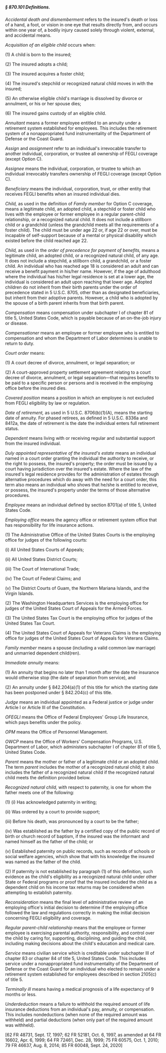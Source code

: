 ##### § 870.101 Definitions. #####

*Accidental death and dismemberment* refers to the insured's death or loss of a hand, a foot, or vision in one eye that results directly from, and occurs within one year of, a bodily injury caused solely through violent, external, and accidental means.

*Acquisition of an eligible child* occurs when:

(1) A child is born to the insured;

(2) The insured adopts a child;

(3) The insured acquires a foster child;

(4) The insured's stepchild or recognized natural child moves in with the insured;

(5) An otherwise eligible child's marriage is dissolved by divorce or annulment, or his or her spouse dies;

(6) The insured gains custody of an eligible child.

*Annuitant* means a former employee entitled to an annuity under a retirement system established for employees. This includes the retirement system of a nonappropriated fund instrumentality of the Department of Defense or the Coast Guard.

*Assign* and *assignment* refer to an individual's irrevocable transfer to another individual, corporation, or trustee all ownership of FEGLI coverage (except Option C).

*Assignee* means the individual, corporation, or trustee to which an individual irrevocably transfers ownership of FEGLI coverage (except Option C).

*Beneficiary* means the individual, corporation, trust, or other entity that receives FEGLI benefits when an insured individual dies.

*Child,* as used in the definition of *Family member* for Option C coverage, means a legitimate child, an adopted child, a stepchild or foster child who lives with the employee or former employee in a regular parent-child relationship, or a recognized natural child. It does not include a stillborn child or a grandchild (unless the grandchild meets all the requirements of a foster child). The child must be under age 22 or, if age 22 or over, must be incapable of self-support because of a mental or physical disability which existed before the child reached age 22.

*Child,* as used in the *order of precedence for payment of benefits,* means a legitimate child, an adopted child, or a recognized natural child, of any age. It does not include a stepchild, a stillborn child, a grandchild, or a foster child. An individual who has reached age 18 is considered an adult and can receive a benefit payment in his/her name. However, if the age of adulthood where the individual has his/her legal residence is set at a lower age, the individual is considered an adult upon reaching that lower age. Adopted children do not inherit from their birth parents under the order of precedence stated in 5 U.S.C. 8705, other than as designated beneficiaries, but inherit from their adoptive parents. However, a child who is adopted by the spouse of a birth parent inherits from that birth parent.

*Compensation* means compensation under subchapter I of chapter 81 of title 5, United States Code, which is payable because of an on-the-job injury or disease.

*Compensationer* means an employee or former employee who is entitled to compensation and whom the Department of Labor determines is unable to return to duty.

*Court order* means:

(1) A court decree of divorce, annulment, or legal separation; or

(2) A court-approved property settlement agreement relating to a court decree of divorce, annulment, or legal separation—that requires benefits to be paid to a specific person or persons and is received in the employing office before the insured dies.

*Covered position* means a position in which an employee is not excluded from FEGLI eligibility by law or regulation.

*Date of retirement,* as used in 5 U.S.C. 8706(b)(1)(A), means the starting date of annuity. For phased retirees, as defined in 5 U.S.C. 8336a and 8412a, the date of retirement is the date the individual enters full retirement status.

*Dependent* means living with or receiving regular and substantial support from the insured individual.

*Duly appointed representative of the insured's estate* means an individual named in a court order granting the individual the authority to receive, or the right to possess, the insured's property; the order must be issued by a court having jurisdiction over the insured's estate. Where the law of the insured's legal residence provides for the administration of estates through alternative procedures which do away with the need for a court order, this term also means an individual who shows that he/she is entitled to receive, or possess, the insured's property under the terms of those alternative procedures.

*Employee* means an individual defined by section 8701(a) of title 5, United States Code.

*Employing office* means the agency office or retirement system office that has responsibility for life insurance actions.

(1) The Administrative Office of the United States Courts is the employing office for judges of the following courts:

(i) All United States Courts of Appeals;

(ii) All United States District Courts;

(iii) The Court of International Trade;

(iv) The Court of Federal Claims; and

(v) The District Courts of Guam, the Northern Mariana Islands, and the Virgin Islands.

(2) The Washington Headquarters Services is the employing office for judges of the United States Court of Appeals for the Armed Forces.

(3) The United States Tax Court is the employing office for judges of the United States Tax Court.

(4) The United States Court of Appeals for Veterans Claims is the employing office for judges of the United States Court of Appeals for Veterans Claims.

*Family member* means a spouse (including a valid common law marriage) and unmarried dependent child(ren).

*Immediate annuity* means:

(1) An annuity that begins no later than 1 month after the date the insurance would otherwise stop (the date of separation from service), and

(2) An annuity under § 842.204(a)(1) of this title for which the starting date has been postponed under § 842.204(c) of this title.

*Judge* means an individual appointed as a Federal justice or judge under Article I or Article III of the Constitution.

*OFEGLI* means the Office of Federal Employees' Group Life Insurance, which pays benefits under the policy.

*OPM* means the Office of Personnel Management.

*OWCP* means the Office of Workers' Compensation Programs, U.S. Department of Labor, which administers subchapter I of chapter 81 of title 5, United States Code.

*Parent* means the mother or father of a legitimate child or an adopted child. The term *parent* includes the mother of a recognized natural child; it also includes the father of a recognized natural child if the recognized natural child meets the definition provided below.

*Recognized natural child,* with respect to paternity, is one for whom the father meets one of the following:

(1) (i) Has acknowledged paternity in writing;

(ii) Was ordered by a court to provide support;

(iii) Before his death, was pronounced by a court to be the father;

(iv) Was established as the father by a certified copy of the public record of birth or church record of baptism, if the insured was the informant and named himself as the father of the child; or

(v) Established paternity on public records, such as records of schools or social welfare agencies, which show that with his knowledge the insured was named as the father of the child.

(2) If paternity is not established by paragraph (1) of this definition, such evidence as the child's eligibility as a recognized natural child under other State or Federal programs or proof that the insured included the child as a dependent child on his income tax returns may be considered when attempting to establish paternity.

*Reconsideration* means the final level of administrative review of an employing office's initial decision to determine if the employing office followed the law and regulations correctly in making the initial decision concerning FEGLI eligibility and coverage.

*Regular parent-child relationship* means that the employee or former employee is exercising parental authority, responsibility, and control over the child by caring for, supporting, disciplining, and guiding the child, including making decisions about the child's education and medical care.

*Service* means civilian service which is creditable under subchapter III of chapter 83 or chapter 84 of title 5, United States Code. This includes service under a nonappropriated fund instrumentality of the Department of Defense or the Coast Guard for an individual who elected to remain under a retirement system established for employees described in section 2105(c) of title 5.

*Terminally ill* means having a medical prognosis of a life expectancy of 9 months or less.

*Underdeduction* means a failure to withhold the required amount of life insurance deductions from an individual's pay, annuity, or compensation. This includes nondeductions (when none of the required amount was withheld) and partial deductions (when only part of the required amount was withheld).

[62 FR 48731, Sept. 17, 1997; 62 FR 52181, Oct. 6, 1997, as amended at 64 FR 16602, Apr. 6, 1999; 64 FR 72461, Dec. 28, 1999; 75 FR 60575, Oct. 1, 2010; 79 FR 46637, Aug. 8, 2014; 85 FR 60048, Sept. 24, 2020]